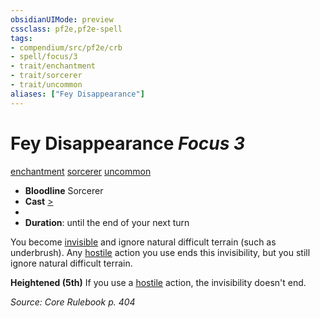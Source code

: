 ```yaml
---
obsidianUIMode: preview
cssclass: pf2e,pf2e-spell
tags:
- compendium/src/pf2e/crb
- spell/focus/3
- trait/enchantment
- trait/sorcerer
- trait/uncommon
aliases: ["Fey Disappearance"]
---
```

# Fey Disappearance *Focus 3*   
[enchantment](enchantment.md "Enchantment School Trait")  [sorcerer](Reference/Rules/Traits/sorcerer.md "Sorcerer Class Trait")  [uncommon](uncommon.md "Uncommon Rarity Trait")  

- **Bloodline** Sorcerer
- **Cast** [>](chapter-9-playing-the-game.md#Actions "Single Action") 
- 
- **Duration**: until the end of your next turn

You become [invisible](conditions.md#Invisible) and ignore natural difficult terrain (such as underbrush). Any [hostile](conditions.md#Hostile) action you use ends this invisibility, but you still ignore natural difficult terrain.

**Heightened (5th)** If you use a [hostile](conditions.md#Hostile) action, the invisibility doesn't end.

*Source: Core Rulebook p. 404*